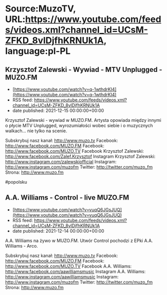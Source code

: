 # Source:MuzoTV, URL:https://www.youtube.com/feeds/videos.xml?channel_id=UCsM-ZFKD_8vlDjfhKRNUk1A, language:pl-PL

## Krzysztof Zalewski - Wywiad - MTV Unplugged - MUZO.FM
 - [https://www.youtube.com/watch?v=q-1wthdrKI4](https://www.youtube.com/watch?v=q-1wthdrKI4)
 - RSS feed: https://www.youtube.com/feeds/videos.xml?channel_id=UCsM-ZFKD_8vlDjfhKRNUk1A
 - date published: 2021-12-15 00:00:00+00:00

Krzysztof Zalewski - wywiad w MUZO.FM. Artysta opowiada między innymi o płycie MTV Unplugged, wyrozumiałości wobec siebie i o muzycznych walkach... nie tylko na scenie.  

Subskrybuj nasz kanał: http://www.muzo.tv
Facebook: http://www.facebook.com/MUZO.FM
Facebook: http://www.facebook.com/MUZO.TV
Facebook Krzysztof Zalewski: http://www.facebook.com/Zalef.Krzysztof
Instagram Krzysztof Zalewski: http://www.instagram.com/zalewskiofficial
Instagram: http://www.instagram.com/muzofm
Twitter: http://twitter.com/muzo_fm
Strona: http://www.muzo.fm 

#popolsku

## A.A. Williams - Control - live MUZO.FM
 - [https://www.youtube.com/watch?v=vuqQ6JGsJUQ](https://www.youtube.com/watch?v=vuqQ6JGsJUQ)
 - RSS feed: https://www.youtube.com/feeds/videos.xml?channel_id=UCsM-ZFKD_8vlDjfhKRNUk1A
 - date published: 2021-12-14 00:00:00+00:00

A.A. Williams na żywo w MUZO.FM. Utwór Control pochodzi z EPki A.A. Williams - Arco. 

Subskrybuj nasz kanał: http://www.muzo.tv
Facebook: http://www.facebook.com/MUZO.FM
Facebook: http://www.facebook.com/MUZO.TV
Facebook A.A. Williams: http://www.facebook.com/aawilliamsmusic
Instagram A.A. Williams: http://www.instagram.com/aawilliamsmusic
Instagram: http://www.instagram.com/muzofm
Twitter: http://twitter.com/muzo_fm
Strona: http://www.muzo.fm


